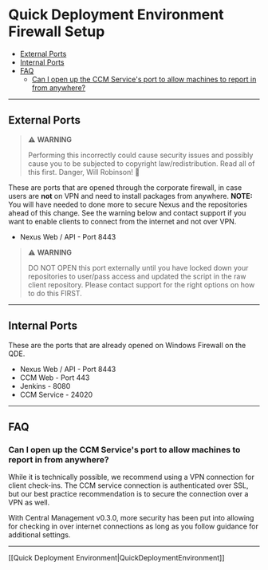# Quick Deployment Environment Firewall Setup

<!-- TOC depthFrom:2 -->

- [External Ports](#external-ports)
- [Internal Ports](#internal-ports)
- [FAQ](#faq)
  - [Can I open up the CCM Service's port to allow machines to report in from anywhere?](#can-i-open-up-the-ccm-services-port-to-allow-machines-to-report-in-from-anywhere)

<!-- /TOC -->

___
## External Ports

> :warning: **WARNING**
>
> Performing this incorrectly could cause security issues and possibly cause you to be subjected to copyright law/redistribution.
> Read all of this first.
> Danger, Will Robinson! :robot:

These are ports that are opened through the corporate firewall, in case users are **not** on VPN and need to install packages from anywhere.
**NOTE:** You will have needed to done more to secure Nexus and the repositories ahead of this change.
See the warning below and contact support if you want to enable clients to connect from the internet and not over VPN.

* Nexus Web / API - Port 8443

> :warning: **WARNING**
>
> DO NOT OPEN this port externally until you have locked down your repositories to user/pass access and updated the script in the raw client repository.
> Please contact support for the right options on how to do this FIRST.

___
## Internal Ports
These are the ports that are already opened on Windows Firewall on the QDE.

* Nexus Web / API - Port 8443
* CCM Web - Port 443
* Jenkins - 8080
* CCM Service - 24020

___
## FAQ
### Can I open up the CCM Service's port to allow machines to report in from anywhere?
While it is technically possible, we recommend using a VPN connection for client check-ins.
The CCM service connection is authenticated over SSL, but our best practice recommendation is to secure the connection over a VPN as well.

With Central Management v0.3.0, more security has been put into allowing for checking in over internet connections as long as you follow guidance for additional settings.

___
[[Quick Deployment Environment|QuickDeploymentEnvironment]]
